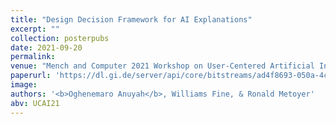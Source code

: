 ```yaml
---
title: "Design Decision Framework for AI Explanations"
excerpt: ""
collection: posterpubs
date: 2021-09-20
permalink:
venue: "Mench and Computer 2021 Workshop on User-Centered Artificial Intelligence (UCAI '21)."
paperurl: 'https://dl.gi.de/server/api/core/bitstreams/ad4f8693-050a-4c8a-8745-08bccdf62c9d/content'
image:
authors: '<b>Oghenemaro Anuyah</b>, Williams Fine, & Ronald Metoyer'
abv: UCAI21
---
```

